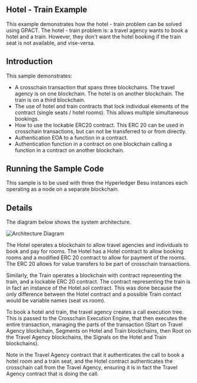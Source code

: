 Hotel - Train Example
----------------
This example demonstrates how the hotel - train problem can be solved
using GPACT. The hotel - train problem is: a travel agency wants to 
book a hotel and a train. However, they don't want the hotel booking
if the train seat is not available, and vise-versa.


## Introduction
This sample demonstrates:
* A crosschain transaction that spans three blockchains. The travel
agency is on one blockchain. The hotel is on another blockchain. The
train is on a third blockchain.  
* The use of hotel and train contracts that lock individual 
  elements of the contract (single seats / hotel rooms). This 
  allows multiple simultaneous bookings.
* How to use the lockable ERC20 contract. This ERC 20 can be used
  in crosschain transactions, but can not be transferred to or from
  directly.
* Authentication EOA to a function in a contract.
* Authentication function in a contract on one blockchain calling a
  function in a contract on another blockchain.


## Running the Sample Code

This sample is to be used with three the Hyperledger Besu instances
each operating as a node on a separate blockchain. 

## Details

The diagram below shows the system architecture.

![Architecture Diagram](architecture.png)

The Hotel operates a blockchain to allow travel agencies and individuals 
to book and pay for rooms. The Hotel has a Hotel contract to allow booking 
rooms and a modified ERC 20 contract to allow for payment of the rooms.
The ERC 20 allows for value transfers to be part of crosschain transactions. 

Similarly, the Train operates a blockchain with contract representing 
the train, and a lockable ERC 20 contract. The contract representing
the train is in fact an instance of the Hotel.sol contract. This was done because the 
only difference between the Hotel contract and a possible Train contact would be variable 
names (seat vs room). 

To book a hotel and train, the travel agency creates a call execution tree. This is 
passed to the Crosschain Execution Engine, that then executes the entire transaction,
managing the parts of the transaction (Start on Travel Agency blockchain, Segments
on Hotel and Train blockchains, then Root on the Travel Agency blockchains, the Signals
on the Hotel and Train blockchains).

Note in the Travel Agency contract that it authenticates the call to book a hotel room
and a train seat, and the Hotel contract authenticates the crosschain call from the 
Travel Agency, ensuring it is in fact the Travel Agency contract that is doing the call. 